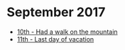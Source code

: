 # September 2017

  - [10th - Had a walk on the mountain](/2017/2017-09/2017-09-10.md)
  - [11th - Last day of vacation](/2017/2017-09/2017-09-11.md)
